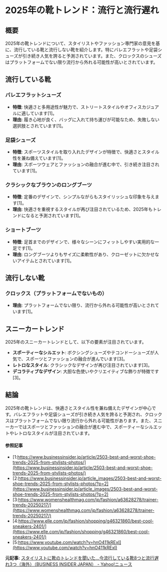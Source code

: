 # 2025年の靴トレンド：流行と流行遅れ

## 概要

2025年の靴トレンドについて、スタイリストやファッション専門家の意見を基に、流行している靴と流行しない靴を紹介します。特にバレエフラットや足袋シューズが引き続き人気を誇ると予測されています。また、クロックスのシューズはプラットフォームでない限り流行から外れる可能性が高いとされています。

## 流行している靴

### バレエフラットシューズ
- **特徴**: 快適さと多用途性が魅力で、ストリートスタイルやオフィスカジュアルに適しています[1]。
- **理由**: 履き心地が良く、バッグに入れて持ち運びが可能なため、失敗しない選択肢とされています[1]。

### 足袋シューズ
- **特徴**: スポーツスタイルを取り入れたデザインが特徴で、快適さとスタイル性を兼ね備えています[1]。
- **理由**: スポーツウェアとファッションの融合が進む中で、引き続き注目されています[1]。

### クラシックなブラウンのロングブーツ
- **特徴**: 定番のデザインで、シンプルながらもスタイリッシュな印象を与えます[1]。
- **理由**: 快適さを重視するスタイルが再び注目されているため、2025年もトレンドになると予測されています[1]。

### ショートブーツ
- **特徴**: 足首までのデザインで、様々なシーンにフィットしやすい実用的な一足です[1]。
- **理由**: ロングブーツよりもサイズに柔軟性があり、クローゼットに欠かせないアイテムとされています[1]。

## 流行しない靴

### クロックス（プラットフォームでないもの）
- **理由**: プラットフォームでない限り、流行から外れる可能性が高いとされています[1]。

## スニーカートレンド

2025年のスニーカートレンドとして、以下の要素が注目されています。

- **スポーティーなシルエット**: ボクシングシューズやテコンドーシューズが人気で、スポーツとファッションの融合が進んでいます[3]。
- **レトロなスタイル**: クラシックなデザインが再び注目されています[3]。
- **デコラティブなデザイン**: 大胆な色使いやクリエイティブな飾りが特徴です[3]。

## 結論

2025年の靴トレンドは、快適さとスタイル性を兼ね備えたデザインが中心です。バレエフラットや足袋シューズが引き続き人気を誇ると予測され、クロックスはプラットフォームでない限り流行から外れる可能性があります。また、スニーカーではスポーツとファッションの融合が進む中で、スポーティーなシルエットやレトロなスタイルが注目されています。

#### 参照記事
- [1:https://www.businessinsider.jp/article/2503-best-and-worst-shoe-trends-2025-from-stylists-photos/](https://www.businessinsider.jp/article/2503-best-and-worst-shoe-trends-2025-from-stylists-photos/)
- [2:https://www.businessinsider.jp/article_images/2503-best-and-worst-shoe-trends-2025-from-stylists-photos/?p=2](https://www.businessinsider.jp/article_images/2503-best-and-worst-shoe-trends-2025-from-stylists-photos/?p=2)
- [3:https://www.womenshealthmag.com/jp/fashion/a63628278/trainer-trends-20250217/](https://www.womenshealthmag.com/jp/fashion/a63628278/trainer-trends-20250217/)
- [4:https://www.elle.com/jp/fashion/shopping/g46321860/best-cool-sneakers-2401/](https://www.elle.com/jp/fashion/shopping/g46321860/best-cool-sneakers-2401/)
- [5:https://www.youtube.com/watch?v=hnO411kRExI](https://www.youtube.com/watch?v=hnO411kRExI)


**元記事:** [スタイリストに靴のトレンドを聞いた…今流行している靴8つと流行遅れ3つ（海外）（BUSINESS INSIDER JAPAN） - Yahoo!ニュース](https://news.yahoo.co.jp/articles/823446758c62f8229d79d4a4287f91e2793e4480?source=rss)